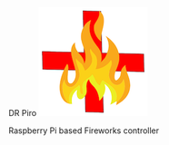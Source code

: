 DR Piro ![DR Piro](https://raw.githubusercontent.com/cardoe/dr-piro/main/frontend/public/logo192.png)

Raspberry Pi based Fireworks controller
